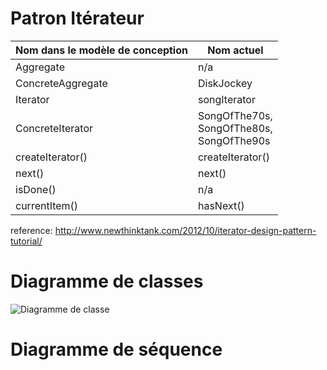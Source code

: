 # Patron Itérateur


|Nom dans le modèle de conception | Nom actuel |
|-|-|
|Aggregate| n/a |                
|ConcreteAggregate| DiskJockey|
|Iterator| songIterator|
|ConcreteIterator| SongOfThe70s,<br>SongOfThe80s,<br>SongOfThe90s|
|createIterator()| createIterator() |
|next()| next()|
|isDone()| n/a|
|currentItem()| hasNext() |

reference: http://www.newthinktank.com/2012/10/iterator-design-pattern-tutorial/

# Diagramme de classes
![Diagramme de classe](https://www.plantuml.com/plantuml/svg/VP7F2e904CRl-nI39nCMWWxz8SH3bxfqg1TOrh54tPNTjOZetHj5KqcyxSptcs--OIFhX75LaSCX5JSZYW8XHf2vi1PPgXoQH4Y4YrQt8nN2QGDl1Y0D2eTTor_ie7ll6rObEcGVrXYHjyrEMcRugaTBGxxNEzQSzV_786rRPFhGQVopgObpGfFhfMN3WbSb3uSHUtKpgswdLDR7XO1py5OUZ87Xxe37-gc82bgAJXYjdmSe0KmI4QgO_kKB "Diagramme de classe")


# Diagramme de séquence
